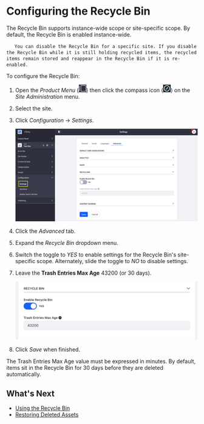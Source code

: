 # Configuring the Recycle Bin

The Recycle Bin supports instance-wide scope or site-specific scope. By default, the Recycle Bin is enabled instance-wide.

```tip::
   You can disable the Recycle Bin for a specific site. If you disable the Recycle Bin while it is still holding recycled items, the recycled items remain stored and reappear in the Recycle Bin if it is re-enabled.
```

To configure the Recycle Bin:

1. Open the _Product Menu_ (![Product Menu](../../../images/icon-product-menu.png)) then click the compass icon (![Compass](../../../images/icon-compass.png)) on the _Site Administration_ menu.
1. Select the site.
1. Click _Configuration_ &rarr; _Settings_.

   ![Site Configuration Settings](./configuring-the-recycle-bin/images/01.png)

1. Click the _Advanced_ tab.
1. Expand the _Recycle Bin_ dropdown menu.
1. Switch the toggle to _YES_ to enable settings for the Recycle Bin's site-specific scope. Alternately, slide the toggle to _NO_ to disable settings.
1. Leave the **Trash Entries Max Age** 43200 (or 30 days).

    ![The Recycle Bin offers several configurable options for your site.](./configuring-the-recycle-bin/images/02.png)

1. Click _Save_ when finished.

The Trash Entries Max Age value must be expressed in minutes. By default, items sit in the Recycle Bin for 30 days before they are deleted automatically.

## What's Next

* [Using the Recycle Bin](./using-the-recycle-bin.md)
* [Restoring Deleted Assets](./restoring-deleted-assets.md)
